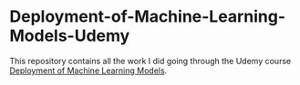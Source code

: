 # Deployment-of-Machine-Learning-Models-Udemy

This repository contains all the work I did going through the Udemy course [Deployment of Machine Learning Models](https://www.udemy.com/course/deployment-of-machine-learning-models/).
